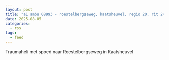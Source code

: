 ```yaml
---
layout: post
title: "a1 ambu 08993 - roestelbergseweg, kaatsheuvel, regio 20, rit 240902"
date: 2025-08-05
categories: 
  - rss
tags: 
  - feed
---
```


Traumaheli met spoed naar Roestelbergseweg in Kaatsheuvel
